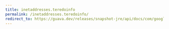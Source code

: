 ```yaml
---
title: inetaddresses.teredoinfo
permalink: /inetaddresses.teredoinfo/
redirect_to: https://guava.dev/releases/snapshot-jre/api/docs/com/google/common/net/InetAddresses.TeredoInfo.html
---
```

